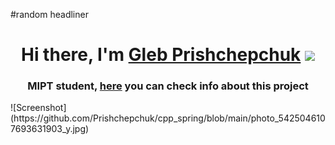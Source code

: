 #random headliner
<h1 align="center">Hi there, I'm <a href="https://vk.com/glebus_trzrt" target="_blank">Gleb Prishchepchuk</a> 
<img src="https://github.com/blackcater/blackcater/raw/main/images/Hi.gif" height="32"/></h1>
<h3 align="center">MIPT student, <a href="https://habr.com/ru/articles/206516/" target="_blank">here</a> you can check info about this project</h3>
![Screenshot](https://github.com/Prishchepchuk/cpp_spring/blob/main/photo_5425046107693631903_y.jpg)
